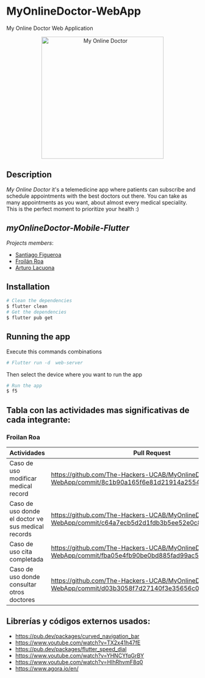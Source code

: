 # MyOnlineDoctor-WebApp
My Online Doctor Web Application

<p align="center">
  <img src="https://imgur.com/7iUabBi.png" width="320" alt="My Online Doctor" />
</p>


## Description
_My Online Doctor_ it's a telemedicine app where patients can subscribe and schedule appointments with the best doctors out there. You can take as many appointments as you want, about almost every medical speciality. This is the perfect moment to prioritize your health :)

## _myOnlineDoctor-Mobile-Flutter_

_Projects members_:
- [Santiago Figueroa](https://github.com/santiagofv36) 
- [Froilán Roa](https://github.com/froilanroac)
- [Arturo Lacuona](https://github.com/ArtuKILL)

## Installation
```bash
# Clean the dependencies
$ flutter clean
# Get the dependencies
$ flutter pub get
```

## Running the app
 Execute this commands combinations
```bash
# Flutter run -d  web-server
```
  Then select the device where you want to run the app
 ```bash
# Run the app
$ f5
```

## Tabla con las actividades mas significativas de cada integrante: 


### Froilan Roa
| Actividades                                                                                                            | Pull Request                                                |
|----------------------------------------------------------------------------------------------------------------------|-------------------------------------------------------|
| Caso de uso modificar medical record| https://github.com/The-Hackers-UCAB/MyOnlineDoctor--WebApp/commit/8c1b90a165f6e81d21914a2554063606838a51cf
| Caso de uso donde el doctor ve sus medical records| https://github.com/The-Hackers-UCAB/MyOnlineDoctor--WebApp/commit/c64a7ecb5d2d1fdb3b5ee52e0c84069be10b8106 |
| Caso de uso cita completada | https://github.com/The-Hackers-UCAB/MyOnlineDoctor--WebApp/commit/fba05e4fb90be0bd885fad99ac5e58a37ea1ccdd |
| Caso de uso donde consultar otros doctores | https://github.com/The-Hackers-UCAB/MyOnlineDoctor--WebApp/commit/d03b3058f7d27140f3e35656c0a50ba76deec1fb |



## Librerías y códigos externos usados:
- https://pub.dev/packages/curved_navigation_bar
- https://www.youtube.com/watch?v=TX2x41h47fE
- https://pub.dev/packages/flutter_speed_dial
- https://www.youtube.com/watch?v=YHNCYfqGrBY
- https://www.youtube.com/watch?v=HIhRhvmF8q0
- https://www.agora.io/en/
